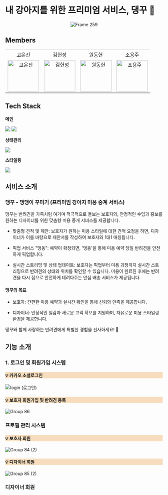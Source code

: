 # 내 강아지를 위한 프리미엄 서비스, 댕꾸 🐾

<div align="center">
  <img src="https://github.com/user-attachments/assets/56c07856-03e8-4a2d-b82d-2dfb8ba65b6f" alt="Frame 259">
</div>







## Members

<table align="center" style="width: 100%; table-layout: fixed;">
  <tr align="center">
    <td>고은진</td>
    <td>김현정</td>
    <td>원동현</td>
    <td>조용주</td>
  </tr>
  <tr>
    <td align="center">
        <a href="https://github.com/rhdmswls12">
          <img src="https://avatars.githubusercontent.com/u/71330240?v=4" width="100px" alt="고은진"/><br />
        </a>
    </td>
    <td align="center">
        <a href="https://github.com/hyeonjeongk">
          <img src="https://avatars.githubusercontent.com/u/49943501?v=4" width="100px" alt="김현정"/><br />
        </a>
    </td>
    <td align="center">
        <a href="https://github.com/Hellol77">
          <img src="https://avatars.githubusercontent.com/u/76903801?v=4" width="100px" alt="원동현"/><br />
        </a>
    </td>
    <td align="center">
        <a href="https://github.com/rhdmswls12">
          <img src="https://avatars.githubusercontent.com/u/88637228?v=4" width="100px" alt="조용주"/><br />
        </a>
    </td>
  </tr>
</table>


## Tech Stack

**메인**

<div align="left">
<img src="https://img.shields.io/badge/TypeScript-3178C6?style=for-the-badge&logo=TypeScript&logoColor=white">
<img src="https://img.shields.io/badge/React-61DAFB?style=for-the-badge&logo=react&logoColor=white">

**상태관리**

<img src="https://img.shields.io/badge/zustand-000000?style=for-the-badge&logo=zustand&logoColor=white">

**스타일링**

<img src="https://img.shields.io/badge/Tailwindcss-06B6D4?style=for-the-badge&logo=Tailwindcss&logoColor=white">

## 서비스 소개

### 댕꾸 - 댕댕이 꾸미기 (프리미엄 강아지 미용 중계 서비스)
댕꾸는 반려견을 가족처럼 여기며 적극적으로 돌보는 보호자와, 안정적인 수입과 홍보를 원하는 디자이너를 위한 맞춤형 미용 중개 서비스를 제공합니다.

- 맞춤형 견적 및 제안:
보호자가 원하는 미용 스타일에 대한 견적 요청을 하면, 디자이너가 이를 바탕으로 제안서를 작성하여 보호자와 1대1 매칭됩니다.

- 픽업 서비스 "댕동":
예약이 확정되면, '댕동'을 통해 미용 예약 당일 반려견을 안전하게 픽업합니다.

- 실시간 스트리밍 및 상태 업데이트:
보호자는 픽업부터 미용 과정까지 실시간 스트리밍으로 반려견의 상태와 위치를 확인할 수 있습니다. 미용이 완료된 후에는 반려견을 다시 집으로 안전하게 데려다주는 안심 배송 서비스가 제공됩니다.

#### 댕꾸의 목표
- 보호자:
간편한 미용 예약과 실시간 확인을 통해 신뢰와 만족을 제공합니다.

- 디자이너:
안정적인 일감과 새로운 고객 확보를 지원하며, 자유로운 미용 스타일링 환경을 제공합니다.

댕꾸와 함께 사랑하는 반려견에게 특별한 경험을 선사하세요! 🐾


## 기능 소개

### 1. 로그인 및 회원가입 시스템


<h4 style="background-color: #f7ddbe">💡 카카오 소셜로그인</h4>

![login (로그인)](https://github.com/user-attachments/assets/3dc9e6d2-564a-4e4e-83bb-291a330adb0d)

<h4 style="background-color: #f7ddbe">💡 보호자 회원가입 및 반려견 등록</h4>

![Group 86](https://github.com/user-attachments/assets/a79f6772-e4f8-4485-a59b-9245f2a3d61a)


### 프로필 관리 시스템
<h4 style="background-color: #f7ddbe">💡 보호자 회원</h4>

![Group 84 (2)](https://github.com/user-attachments/assets/f5766f8a-501c-4dea-8877-a1149a021b63)

<h4 style="background-color: #f7ddbe">💡 디자이너 회원</h4>

![Group 85 (2)](https://github.com/user-attachments/assets/dc48f6ef-6132-4721-bfa3-65a70a4e3669)

### 디자이너 회원














